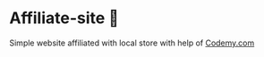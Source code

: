 # Affiliate-site :money_mouth_face:                                                                                                                                                                                                                  
Simple website affiliated with local store
 with help of <a href="http://johnelder.com/">Codemy.com</a>
